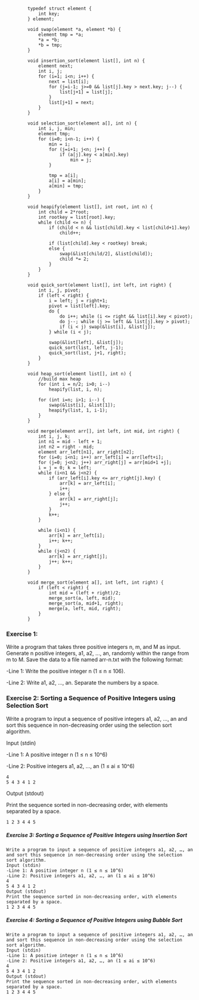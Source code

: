             typedef struct element {
                int key;
            } element;
            
            void swap(element *a, element *b) {
                element tmp = *a;
                *a = *b;
                *b = tmp;
            }
            
            void insertion_sort(element list[], int n) {
                element next;
                int i, j;
                for (i=1; i<n; i++) {
                    next = list[i];
                    for (j=i-1; j>=0 && list[j].key > next.key; j--) {
                        list[j+1] = list[j];
                    }
                    list[j+1] = next;
                }
            }
            
            void selection_sort(element a[], int n) {
                int i, j, min;
                element tmp;
                for (i=0; i<n-1; i++) {
                    min = i;
                    for (j=i+1; j<n; j++) {
                        if (a[j].key < a[min].key)
                            min = j;
                    }
            
                    tmp = a[i];
                    a[i] = a[min];
                    a[min] = tmp;
                }
            }
            
            void heapify(element list[], int root, int n) {
                int child = 2*root;
                int rootkey = list[root].key;
                while (child <= n) {
                    if (child < n && list[child].key < list[child+1].key) 
                        child++;
            
                    if (list[child].key < rootkey) break;
                    else {
                        swap(&list[child/2], &list[child]);
                        child *= 2;
                    }
                }
            }
            
            void quick_sort(element list[], int left, int right) {
                int i, j, pivot;
                if (left < right) {
                    i = left; j = right+1; 
                    pivot = list[left].key;
                    do {
                        do i++; while (i <= right && list[i].key < pivot);
                        do j--; while (j >= left && list[j].key > pivot);
                        if (i < j) swap(&list[i], &list[j]);
                    } while (i < j);
            
                    swap(&list[left], &list[j]);
                    quick_sort(list, left, j-1);
                    quick_sort(list, j+1, right);
                }
            }
            
            void heap_sort(element list[], int n) {
                //build max heap
                for (int i = n/2; i>0; i--) 
                    heapify(list, i, n);
            
                for (int i=n; i>1; i--) {
                    swap(&list[i], &list[1]);
                    heapify(list, 1, i-1);
                }
            }
            
            void merge(element arr[], int left, int mid, int right) {
                int i, j, k;
                int n1 = mid - left + 1;
                int n2 = right - mid;
                element arr_left[n1], arr_right[n2];
                for (i=0; i<n1; i++) arr_left[i] = arr[left+i];
                for (j=0; j<n2; j++) arr_right[j] = arr[mid+1 +j];
                i = j = 0; k = left;
                while (i<n1 && j<n2) {
                    if (arr_left[i].key <= arr_right[j].key) {
                        arr[k] = arr_left[i];
                        i++;
                    } else {
                        arr[k] = arr_right[j];
                        j++;
                    }
                    k++;
                }
            
                while (i<n1) {
                    arr[k] = arr_left[i];
                    i++; k++;
                }
                while (j<n2) {
                    arr[k] = arr_right[j];
                    j++; k++;
                }
            }
            
            void merge_sort(element a[], int left, int right) {
                if (left < right) {
                    int mid = (left + right)/2;
                    merge_sort(a, left, mid);
                    merge_sort(a, mid+1, right);
                    merge(a, left, mid, right);
                }
            }

### Exercise 1: 
Write a program that takes three positive integers n, m, and M as input. 
Generate n positive integers, a1, a2, ..., an, randomly within the range from m to M. 
Save the data to a file named arr-n.txt with the following format:

-Line 1: Write the positive integer n (1 ≤ n ≤ 106).

-Line 2: Write a1, a2, ..., an. Separate the numbers by a space.

### Exercise 2:  Sorting a Sequence of Positive Integers using Selection Sort 
Write a program to input a sequence of positive integers a1, a2, …, an 
and sort this sequence in non-decreasing order using the selection sort algorithm.

Input (stdin)

-Line 1: A positive integer n (1 ≤ n ≤ 10^6)

-Line 2: Positive integers a1, a2, …, an (1 ≤ ai ≤ 10^6)

    4
    5 4 3 4 1 2
Output (stdout)

Print the sequence sorted in non-decreasing order, with elements separated by a space.

    1 2 3 4 4 5

##### Exercise 3:  Sorting a Sequence of Positive Integers using Insertion Sort 
    Write a program to input a sequence of positive integers a1, a2, …, an 
    and sort this sequence in non-decreasing order using the selection sort algorithm.
    Input (stdin)
    -Line 1: A positive integer n (1 ≤ n ≤ 10^6)
    -Line 2: Positive integers a1, a2, …, an (1 ≤ ai ≤ 10^6)
    4
    5 4 3 4 1 2
    Output (stdout)
    Print the sequence sorted in non-decreasing order, with elements separated by a space.
    1 2 3 4 4 5

##### Exercise 4:  Sorting a Sequence of Positive Integers using Bubble Sort 
    Write a program to input a sequence of positive integers a1, a2, …, an 
    and sort this sequence in non-decreasing order using the selection sort algorithm.
    Input (stdin)
    -Line 1: A positive integer n (1 ≤ n ≤ 10^6)
    -Line 2: Positive integers a1, a2, …, an (1 ≤ ai ≤ 10^6)
    4
    5 4 3 4 1 2
    Output (stdout)
    Print the sequence sorted in non-decreasing order, with elements separated by a space.
    1 2 3 4 4 5

